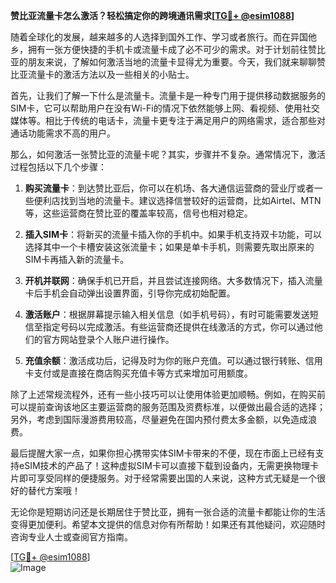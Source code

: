 **赞比亚流量卡怎么激活？轻松搞定你的跨境通讯需求[[TG💪+ @esim1088](https://t.me/s/esim1088)]**

随着全球化的发展，越来越多的人选择到国外工作、学习或者旅行。而在异国他乡，拥有一张方便快捷的手机卡或流量卡成了必不可少的需求。对于计划前往赞比亚的朋友来说，了解如何激活当地的流量卡显得尤为重要。今天，我们就来聊聊赞比亚流量卡的激活方法以及一些相关的小贴士。

首先，让我们了解一下什么是流量卡。流量卡是一种专门用于提供移动数据服务的SIM卡，它可以帮助用户在没有Wi-Fi的情况下依然能够上网、看视频、使用社交媒体等。相比于传统的电话卡，流量卡更专注于满足用户的网络需求，适合那些对通话功能需求不高的用户。

那么，如何激活一张赞比亚的流量卡呢？其实，步骤并不复杂。通常情况下，激活过程包括以下几个步骤：

1. **购买流量卡**：到达赞比亚后，你可以在机场、各大通信运营商的营业厅或者一些便利店找到当地的流量卡。建议选择信誉较好的运营商，比如Airtel、MTN等，这些运营商在赞比亚的覆盖率较高，信号也相对稳定。

2. **插入SIM卡**：将新买的流量卡插入你的手机中。如果手机支持双卡功能，可以选择其中一个卡槽安装这张流量卡；如果是单卡手机，则需要先取出原来的SIM卡再插入新的流量卡。

3. **开机并联网**：确保手机已开启，并且尝试连接网络。大多数情况下，插入流量卡后手机会自动弹出设置界面，引导你完成初始配置。

4. **激活账户**：根据屏幕提示输入相关信息（如手机号码），有时可能需要发送短信至指定号码以完成激活。有些运营商还提供在线激活的方式，你可以通过他们的官方网站登录个人账户进行操作。

5. **充值余额**：激活成功后，记得及时为你的账户充值。可以通过银行转账、信用卡支付或是直接在商店购买充值卡等方式来增加可用额度。

除了上述常规流程外，还有一些小技巧可以让使用体验更加顺畅。例如，在购买前可以提前查询该地区主要运营商的服务范围及资费标准，以便做出最合适的选择；另外，考虑到国际漫游费用较高，尽量避免在国内预付费太多金额，以免造成浪费。

最后提醒大家一点，如果你担心携带实体SIM卡带来的不便，现在市面上已经有支持eSIM技术的产品了！这种虚拟SIM卡可以直接下载到设备内，无需更换物理卡片即可享受同样的便捷服务。对于经常需要出国的人来说，这种方式无疑是一个很好的替代方案哦！

无论你是短期访问还是长期居住于赞比亚，拥有一张合适的流量卡都能让你的生活变得更加便利。希望本文提供的信息对你有所帮助！如果还有其他疑问，欢迎随时咨询专业人士或查阅官方指南。

[[TG💪+ @esim1088](https://t.me/s/esim1088)]  
![Image](https://i.postimg.cc/4NQfJmqS/Snipaste-2025-05-13-00-14-12.png)